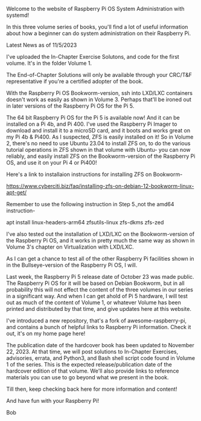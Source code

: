 Welcome to the website of Raspberry Pi OS System Administration with systemd!

In this three volume series of books, you'll find a lot of useful
information about how a beginner can do system administration on their
Raspberry Pi. 

Latest News as of 11/5/2023

I've uploaded the In-Chapter Exercise Solutons, and code for the first volume. 
It's in the folder Volume 1.

The End-of-Chapter Solutions will only be available through your CRC/T&F
representative if you're a certified adopter of the book.

With the Raspberry Pi OS Bookworm-version, ssh into LXD/LXC containers doesn't work
as easily as shown in Volume 3. Perhaps that'll be ironed out in later versions of the
Raspberry Pi OS for the Pi 5.

The 64 bit Raspberry Pi OS for the Pi 5 is available now! And it can be installed on
a Pi 4b, and Pi 400. I've used the Raspberry Pi Imager to download and install it to
a microSD card, and it boots and works great on my Pi 4b & Pi400. As I suspected,
ZFS is easily installed on it! So in Volume 2, there's no need to use Ubuntu 23.04
to install ZFS on, to do the various tutorial operations in ZFS shown in that volume
with Ubuntu- you can now reliably, and easily install ZFS on the Bookworm-version
of the Raspberry Pi OS, and use it on your Pi 4 or Pi400!

Here's a link to installaion instructions for installing ZFS on Bookworm-

https://www.cyberciti.biz/faq/installing-zfs-on-debian-12-bookworm-linux-apt-get/

Remember to use the following instruction in Step 5.,not the amd64 instruction-

apt install linux-headers-arm64 zfsutils-linux zfs-dkms zfs-zed

I've also tested out the installation of LXD/LXC on the Bookworm-version of the
Raspberry Pi OS, and it works in pretty much the same way as shown in Volume 3's chapter
on Virtualization with LXD/LXC.

As I can get a chance to test all of the other Raspberry Pi facilities shown in
in the Bullseye-version of the Raspberry Pi OS, I will.

Last week, the Raspberry Pi 5 release date of October 23 was made public.
The Raspberry Pi OS for it will be based on Debian Bookworm, but in all
probability this will not effect the content of the three volumes in our series
in a significant way. And when I can get ahold of Pi 5 hardware, I will test out
as much of the content of Volume 1, or whatever Volume has been printed and
distributed by that time, and give updates here at this website. 

I've introduced a new repository, that's a fork of awesome-raspberry-pi,
and contains a bunch of helpful links to Raspberry Pi information.
Check it out, it's on my home page here!

The publication date of the hardcover book has been updated to November 22, 2023.
At that time, we will post solutions to In-Chapter Exercises, advisories, errata,
and Python3, and Bash shell script code found in Volume 1 of the series. 
This is the expected release/publication date
of the hardcover edition of that volume.  We'll also provide links
to reference materials you can use to go beyond what we present in the
book.

Till then, keep checking back here for more information and content!

And have fun with your Raspberry Pi!

Bob
